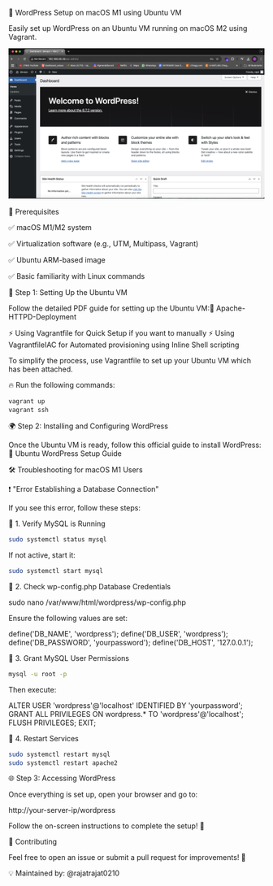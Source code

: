 🚀 WordPress Setup on macOS M1 using Ubuntu VM

Easily set up WordPress on an Ubuntu VM running on macOS M2 using Vagrant.

![image alt](https://github.com/rajatrajat0210/Wordpress-Ubuntu-Deployment/blob/main/WordpressVM.png?raw=true)

📌 Prerequisites

✅ macOS M1/M2 system

✅ Virtualization software (e.g., UTM, Multipass, Vagrant)

✅ Ubuntu ARM-based image

✅ Basic familiarity with Linux commands

🔧 Step 1: Setting Up the Ubuntu VM

Follow the detailed PDF guide for setting up the Ubuntu VM:📄 Apache-HTTPD-Deployment

⚡ Using Vagrantfile for Quick Setup if you want to manually
⚡ Using VagrantfileIAC for Automated provisioning using Inline Shell scripting


To simplify the process, use Vagrantfile to set up your Ubuntu VM which has been attached.


🔥 Run the following commands:
```bash
vagrant up
vagrant ssh
```

🌍 Step 2: Installing and Configuring WordPress

Once the Ubuntu VM is ready, follow this official guide to install WordPress:
📖 Ubuntu WordPress Setup Guide

🛠️ Troubleshooting for macOS M1 Users

❗ "Error Establishing a Database Connection"

If you see this error, follow these steps:

🔹 1. Verify MySQL is Running
```bash
sudo systemctl status mysql
```
If not active, start it:
```bash
sudo systemctl start mysql
```
🔹 2. Check wp-config.php Database Credentials

sudo nano /var/www/html/wordpress/wp-config.php

Ensure the following values are set:

define('DB_NAME', 'wordpress');
define('DB_USER', 'wordpress');
define('DB_PASSWORD', 'yourpassword');
define('DB_HOST', '127.0.0.1');

🔹 3. Grant MySQL User Permissions
```bash
mysql -u root -p
```
Then execute:

ALTER USER 'wordpress'@'localhost' IDENTIFIED BY 'yourpassword';
GRANT ALL PRIVILEGES ON wordpress.* TO 'wordpress'@'localhost';
FLUSH PRIVILEGES;
EXIT;

🔹 4. Restart Services
```bash
sudo systemctl restart mysql
sudo systemctl restart apache2
```
🌐 Step 3: Accessing WordPress

Once everything is set up, open your browser and go to:

http://your-server-ip/wordpress

Follow the on-screen instructions to complete the setup! 🎉

🤝 Contributing

Feel free to open an issue or submit a pull request for improvements! 🚀

💡 Maintained by: @rajatrajat0210
